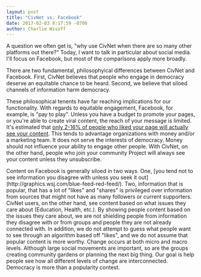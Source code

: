 ```yaml
---
layout: post
title: "CivNet vs. Facebook"
date: 2017-02-03 8:17:59 -0700
author: Charlie Wisoff
---
```


<p>A question we often get is, "why use CivNet when there are so many other platforms out there?" Today, I want to talk in particular about social media. I'll focus on Facebook, but most of the comparisons apply more broadly.</p>

<p>There are two fundamental, philosophyical differences between CivNet and Facebook. First, CivNet believes that people who engage in democracy deserve an equitable chance to be heard. Second, we believe that siloed channels of information harm democracy.</p>

<p>These philosophical tenents have far reaching implications for our functionality. With regards to equitable engagement, Facebook, for example, is "pay to play". Unless you have a budget to promote your pages, or you're able to create viral content, the reach of your message is limited. It's estimated that <a href="https://blog.hubspot.com/marketing/facebook-declining-organic-reach#sm.000c7re6k1bvid1cuss2qa4pehm5v">only 2-16% of people who liked your page will actually see your content</a>. This tends to advantage organizations with money and/or a marketing team. It does not serve the interests of democracy. Money should not influence your ability to engage other people. With CivNet, on the other hand, people who join your community Project will always see your content unless they unsubscribe. </p> 

<p>Content on Facebook is generally siloed in two ways. One, [you tend not to see information you disagree with unless you seek it out](http://graphics.wsj.com/blue-feed-red-feed/). Two, information that is popular, that has a lot of "likes" and "shares" is privileged over information from sources that might not have as many followers or current supporters. CivNet users, on the other hand, see content based on what issues they care about (Education, Health, etc.). By showing people content based on the issues they care about, we are not shielding people from information they disagree with or from groups and people they are not already connected with. In addition, we do not attempt to guess what people want to see through an algorithm based off "likes", and we do not assume that popular content is more worthy. Change occurs at both micro and macro levels. Although large social movements are important, so are the groups creating community gardens or planning the next big thing. Our goal is help people see how all different levels of change are interconnected. Democracy is more than a popularity contest.</p>